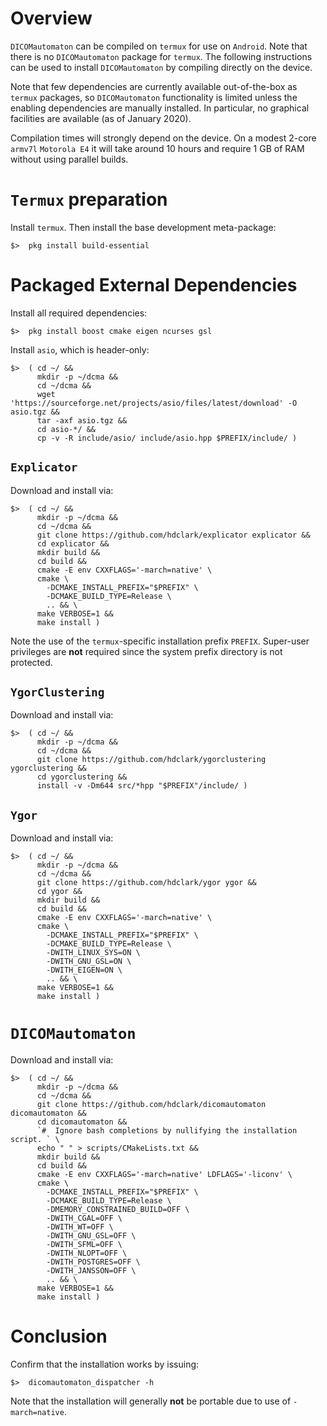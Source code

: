 
# Overview

`DICOMautomaton` can be compiled on `termux` for use on `Android`. Note that there is no `DICOMautomaton` package for
`termux`. The following instructions can be used to install `DICOMautomaton` by compiling directly on the device. 

Note that few dependencies are currently available out-of-the-box as `termux` packages, so `DICOMautomaton`
functionality is limited unless the enabling dependencies are manually installed. In particular, no graphical facilities
are available (as of January 2020).

Compilation times will strongly depend on the device. On a modest 2-core `armv7l` `Motorola E4` it will take around 10
hours and require 1 GB of RAM without using parallel builds.

# `Termux` preparation

Install `termux`. Then install the base development meta-package:

    $>  pkg install build-essential

# Packaged External Dependencies

Install all required dependencies:

    $>  pkg install boost cmake eigen ncurses gsl

Install `asio`, which is header-only:

    $>  ( cd ~/ &&
          mkdir -p ~/dcma &&
          cd ~/dcma &&
          wget 'https://sourceforge.net/projects/asio/files/latest/download' -O asio.tgz &&
          tar -axf asio.tgz &&
          cd asio-*/ &&
          cp -v -R include/asio/ include/asio.hpp $PREFIX/include/ )

## `Explicator`

Download and install via:

    $>  ( cd ~/ &&
          mkdir -p ~/dcma &&
          cd ~/dcma &&
          git clone https://github.com/hdclark/explicator explicator &&
          cd explicator &&
          mkdir build &&
          cd build &&
          cmake -E env CXXFLAGS='-march=native' \
          cmake \
            -DCMAKE_INSTALL_PREFIX="$PREFIX" \
            -DCMAKE_BUILD_TYPE=Release \
            .. && \
          make VERBOSE=1 &&
          make install )

Note the use of the `termux`-specific installation prefix `PREFIX`. Super-user privileges are **not** required since the
system prefix directory is not protected.

## `YgorClustering`

Download and install via:

    $>  ( cd ~/ &&
          mkdir -p ~/dcma &&
          cd ~/dcma &&
          git clone https://github.com/hdclark/ygorclustering ygorclustering &&
          cd ygorclustering &&
          install -v -Dm644 src/*hpp "$PREFIX"/include/ )

## `Ygor`

Download and install via:

    $>  ( cd ~/ &&
          mkdir -p ~/dcma &&
          cd ~/dcma &&
          git clone https://github.com/hdclark/ygor ygor &&
          cd ygor &&
          mkdir build &&
          cd build &&
          cmake -E env CXXFLAGS='-march=native' \
          cmake \
            -DCMAKE_INSTALL_PREFIX="$PREFIX" \
            -DCMAKE_BUILD_TYPE=Release \
            -DWITH_LINUX_SYS=ON \
            -DWITH_GNU_GSL=ON \
            -DWITH_EIGEN=ON \
            .. && \
          make VERBOSE=1 &&
          make install )


# `DICOMautomaton`

Download and install via:

    $>  ( cd ~/ &&
          mkdir -p ~/dcma &&
          cd ~/dcma &&
          git clone https://github.com/hdclark/dicomautomaton dicomautomaton &&
          cd dicomautomaton &&
          `#  Ignore bash completions by nullifying the installation script. ` \
          echo " " > scripts/CMakeLists.txt &&
          mkdir build &&
          cd build &&
          cmake -E env CXXFLAGS='-march=native' LDFLAGS='-liconv' \
          cmake \
            -DCMAKE_INSTALL_PREFIX="$PREFIX" \
            -DCMAKE_BUILD_TYPE=Release \
            -DMEMORY_CONSTRAINED_BUILD=OFF \
            -DWITH_CGAL=OFF \
            -DWITH_WT=OFF \
            -DWITH_GNU_GSL=OFF \
            -DWITH_SFML=OFF \
            -DWITH_NLOPT=OFF \
            -DWITH_POSTGRES=OFF \
            -DWITH_JANSSON=OFF \
            .. && \
          make VERBOSE=1 &&
          make install )

# Conclusion

Confirm that the installation works by issuing:

    $>  dicomautomaton_dispatcher -h

Note that the installation will generally **not** be portable due to use of `-march=native`.


